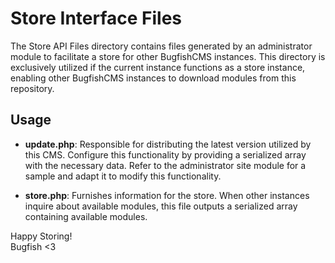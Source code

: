 # Store Interface Files

The Store API Files directory contains files generated by an administrator module to facilitate a store for other BugfishCMS instances. This directory is exclusively utilized if the current instance functions as a store instance, enabling other BugfishCMS instances to download modules from this repository.

## Usage

- **update.php**: Responsible for distributing the latest version utilized by this CMS. Configure this functionality by providing a serialized array with the necessary data. Refer to the administrator site module for a sample and adapt it to modify this functionality.

- **store.php**: Furnishes information for the store. When other instances inquire about available modules, this file outputs a serialized array containing available modules.

Happy Storing!  
Bugfish <3